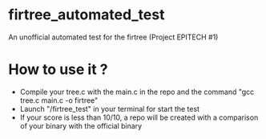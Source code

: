 # firtree_automated_test
An unofficial automated test for the firtree (Project EPITECH #1)



# How to use it ?

- Compile your tree.c with the main.c in the repo and the command "gcc tree.c main.c -o firtree"
- Launch "/firtree_test" in your terminal for start the test
- If your score is less than 10/10, a repo will be created with a comparison of your binary with the official binary


